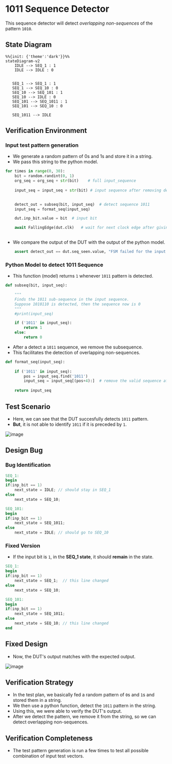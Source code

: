 # 1011 Sequence Detector

This sequence detector will detect *overlapping non-sequences* of the pattern ```1010```.

## State Diagram

<!-- ![image](https://user-images.githubusercontent.com/66086031/181807213-096f0bdb-89e5-49d0-8422-bd8671787866.png) -->

```mermaid
%%{init: {'theme':'dark'}}%%
stateDiagram-v2
    IDLE --> SEQ_1 : 1
    IDLE --> IDLE : 0
    
   
   SEQ_1 --> SEQ_1 : 1
   SEQ_1 --> SEQ_10 : 0
   SEQ_10 --> SEQ_101 : 1
   SEQ_10 --> IDLE : 0
   SEQ_101 --> SEQ_1011 : 1
   SEQ_101 --> SEQ_10 : 0

   SEQ_1011 --> IDLE

```

## Verification Environment

### Input test pattern generation

- We generate a random pattern of 0s and 1s and store it in a string.
- We pass this string to the python model.

```py
for times in range(0, 30):
    bit = random.randint(0, 1)
    org_seq = org_seq + str(bit)    # full input_sequence
    
    input_seq = input_seq + str(bit) # input sequence after removing detected sequences
    

    detect_out = subseq(bit, input_seq)  # detect sequence 1011
    input_seq = format_seq(input_seq)

    dut.inp_bit.value = bit  # input bit

    await FallingEdge(dut.clk)   # wait for next clock edge after giving input
     
```

- We compare the output of the DUT with the output of the python model.

```python
    assert detect_out == dut.seq_seen.value, "FSM failed for the input sequence = {seq}".format(seq = org_seq)
```

### Python Model to detect 1011 Sequence

- This function (model) returns `1` whenever `1011` pattern is detected.

```python
def subseq(bit, input_seq):

    """
    Finds the 1011 sub-sequence in the input sequence.
    Suppose 1010110 is detected, then the sequence now is 0
    """
    #print(input_seq)    

    if ('1011' in input_seq):
        return 1
    else:
        return 0
```

- After a detect a `1011` sequence, we remove the subsequence.
- This facilitates the detection of overlapping non-sequences.

```python
def format_seq(input_seq):
    
    if ('1011' in input_seq):
        pos = input_seq.find('1011')
        input_seq = input_seq[(pos+4):]  # remove the valid sequence after it is detected       
    
    return input_seq
```

## Test Scenario

- Here, we can see that the DUT succesfully detects `1011` pattern.
- **But**, it is not able to identify `1011` if it is preceded by `1`.

![image](https://user-images.githubusercontent.com/66086031/180468040-63e96875-d569-4d37-a462-117dd348e9b4.png)

## Design Bug

### Bug Identification

```verilog
SEQ_1:
begin
if(inp_bit == 1)
    next_state = IDLE; // should stay in SEQ_1
else
    next_state = SEQ_10;
```

```verilog
SEQ_101:
begin
if(inp_bit == 1)
    next_state = SEQ_1011; 
else
    next_state = IDLE; // should go to SEQ_10
```

### Fixed Version

- If the input bit is `1`, in the **SEQ_1 state**, it should **remain** in the state.

```verilog
SEQ_1:
begin
if(inp_bit == 1)
    next_state = SEQ_1;  // this line changed
else
    next_state = SEQ_10;
```

```verilog
SEQ_101:
begin
if(inp_bit == 1)
    next_state = SEQ_1011; 
else
    next_state = SEQ_10; // this line changed
end
```

## Fixed Design

- Now, the DUT's output matches with the expected output.

![image](https://user-images.githubusercontent.com/66086031/180466632-027366cc-4fbe-4d43-8ea3-ec0520525595.png)

## Verification Strategy

- In the test plan, we basically fed a random pattern of `0`s and `1`s and stored them in a string.
- We then use a python function, detect the `1011` pattern in the string.
- Using this, we were able to verify the DUT's output.
- After we detect the pattern, we remove it from the string, so we can detect overlapping non-sequences.

## Verification Completeness

- The test pattern generation is run a few times to test all possible combination of input test vectors.
